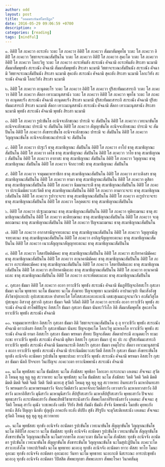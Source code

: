 ```yaml
---
author: odd
layout: post
title: "ยอดพระกัณฑ์ไตรปิฎก"
date: 2016-05-29 09:06:59 +0700
description: >
categories: [reading]
tags: [mindful]
---
```

๑. อิติปิ โส ภะคะวา อะระหัง วะตะ โส ภะคะวา
อิติปิ โส ภะคะวา สัมมาสัมพุทโธ วะตะ โส ภะคะวา
อิติปิ โส ภะคะวา วิชชาจะระณะสัมปันโน วะตะ โส ภะคะวา
อิติปิ โส ภะคะวา สุคะโต วะตะ โส ภะคะวา
อิติปิ โส ภะคะวา โลกะวิทู วะตะ โส ภะคะวา
อะระหันตัง สะระณัง คัจฉามิ
อะระหันตัง สิระสา นะมามิ
สัมมาสัมพุทธัง สะระณัง คัจฉามิ
สัมมาสัมพุทธัง สิระสา นะมามิ
วิชชาจะระณะสัมปันนัง สะระณัง คัจฉามิ
วิชชาจะระณะสัมปันนัง สิระสา นะมามิ
สุคะตัง สะระณัง คัจฉามิ
สุคะตัง สิระสา นะมามิ
โลกะวิทัง สะระณัง คัจฉามิ
โลกะวิทัง สิระสา นะมามิ

๒. อิติปิ โส ภะคะวา อะนุตตะโร วะตะ โส ภะคะวา
อิติปิ โส ภะคะวา ปุริสะทัมมะสาระถิ วะตะ โส ภะคะวา
อิติปิ โส ภะคะวา สัตถา เทวะมะนุสสานัง วะตะ โส ภะคะวา
อิติปิ โส ภะคะวา พุทโธ วะตะ โส ภะคะวา
อะนุตตะรัง สะระณัง คัจฉามิ
อะนุตตะรัง สิระสา นะมามิ
ปุริสะทัมมะสาระถิ สะระณัง คัจฉามิ
ปุริสะทัมมะสาระถิ สิระสา นะมามิ
สัตถา เทวะมะนุสสานัง สะระณัง คัจฉามิ
สัตถา เทวะมะนุสสานัง สิระสา นะมามิ
พุทธัง สะระณัง คัจฉามิ
พุทธัง สิระสา นะมามิ

๓. อิติปิ โส ภะคะวา รูปะขันโธ อะนิจจะลักขะณะ ปาระมิ จะ สัมปันโน
อิติปิ โส ภะคะวา เวทะนาขันโธ อะนิจจะลักขะณะ ปาระมิ จะ สัมปันโน
อิติปิ โส ภะคะวา สัญญาขันโธ อะนิจจะลักขะณะ ปาระมิ จะ สัมปันโน
อิติปิ โส ภะคะวา สังขาระขันโธ อะนิจจะลักขะณะ ปาระมิ จะ สัมปันโน
อิติปิ โส ภะคะวา วิญญาณะขันโธ อะนิจจะลักขะณะปาระมิ จะ สัมปันโน

๔. อิติปิ โส ภะคะวา ปะฐะวี ธาตุ สะมาธิญาณะ สัมปันโน
อิติปิ โส ภะคะวา อาโป ธาตุ สะมาธิญาณะ สัมปันโน
อิติปิ โส ภะคะวา เตโช ธาตุ สะมาธิญาณะ สัมปันโน
อิติปิ โส ภะคะวา วาโย ธาตุ สะมาธิญาณะ สัมปันโน
อิติปิ โส ภะคะวา อากาสะ ธาตุ สะมาธิญาณะ สัมปันโน
อิติปิ โส ภะคะวา วิญญาณะ ธาตุ สะมาธิญาณะ สัมปันโน
อิติปิ โส ภะคะวา จักกะวาฬะ ธาตุ สะมาธิญาณะ สัมปันโน

๕. อิติปิ โส ภะคะวา จาตุมมะหาราชิกา ธาตุ สะมาธิญาณะสัมปันโน
อิติปิ โส ภะคะวา ตาวะติงสา ธาตุ สะมาธิญาณะสัมปันโน
อิติปิ โส ภะคะวา ยามา ธาตุ สะมาธิญาณะสัมปันโน
อิติปิ โส ภะคะวา ตุสิตา ธาตุ สะมาธิญาณะสัมปันโน
อิติปิ โส ภะคะวา นิมมานะระตี ธาตุ สะมาธิญาณะสัมปันโน
อิติปิ โส ภะคะวา ปะระนิมมิตะวะสะวัตตี ธาตุ สะมาธิญาณะสัมปันโน
อิติปิ โส ภะคะวา กามาวะจะระ ธาตุ สะมาธิญาณะสัมปันโน
อิติปิ โส ภะคะวา รูปาวะจะระ ธาตุ สะมาธิญาณะสัมปันโน
อิติปิ โส ภะคะวา อะรูปาวะจะระ ธาตุ สะมาธิญาณะสัมปันโน
อิติปิ โส ภะคะวา โลกุตตะระ ธาตุ สะมาธิญาณะสัมปันโน

๖. อิติปิ โส ภะคะวา ปะฐะมะฌานะ ธาตุ สะมาธิญาณะสัมปันโน
อิติปิ โส ภะคะวา ทุติยะฌานะ ธาตุ สะมาธิญาณะสัมปันโน
อิติปิ โส ภะคะวา ตะติยะฌานะ ธาตุ สะมาธิญาณะสัมปันโน
อิติปิ โส ภะคะวา จะตุตถะฌานะ ธาตุ สะมาธิญาณะสัมปันโน
อิติปิ โส ภะคะวา ปัญจะมะฌานะ ธาตุ สะมาธิญาณะสัมปันโน

๗. อิติปิ โส ภะคะวา อากาสานัญจายะตะนะ ธาตุ สะมาธิญาณะสัมปันโน
อิติปิ โส ภะคะวา วิญญาณัญจายะตะนะ ธาตุ สะมาธิญาณะสัมปันโน
อิติปิ โส ภะคะวา อากิญจัญญายะตะนะ ธาตุ สะมาธิญาณะสัมปันโน
อิติปิ โส ภะคะวา เนวะสัญญานาสัญญายะตะนะ ธาตุ สะมาธิญาณะสัมปันโน

๘. อิติปิ โส ภะคะวา โสตาปัตติมัคคะ ธาตุ สะมาธิญาณะสัมปันโน
อิติปิ โส ภะคะวา สะกิทาคามิมัคคะ ธาตุ สะมาธิญาณะสัมปันโน
อิติปิ โส ภะคะวา อะนาคามิมัคคะ ธาตุ สะมาธิญาณะสัมปันโน
อิติปิ โส ภะคะวา อะระหัตตะมัคคะ ธาตุ สะมาธิญาณะสัมปันโน
อิติปิ โส ภะคะวา โสตาปัตติผะละ ธาตุ สะมาธิญาณะสัมปันโน
อิติปิ โส ภะคะวา สะกิทาคามิผะละ ธาตุ สะมาธิญาณะสัมปันโน
อิติปิ โส ภะคะวา อะนาคามิผะละ ธาตุ สะมาธิญาณะสัมปันโน
อิติปิ โส ภะคะวา อะระหัตตะผะละ ธาตุ สะมาธิญาณะสัมปันโน

๙. กุสะลา ธัมมา อิติปิ โส ภะคะวา อะอา ยาวะชีวัง พุทธัง สะระณัง คัจฉามิ ชัมภูทีปัญจะอิสสะโร กุสะลา ธัมมา นะโม พุทธายะ นะโม ธัมมายะ นะโม สังฆายะ ปัญจะพุทธา นะมามิหัง อาปามะจุปะ ทีมะสังอังขุ สังวิธาปุกะยะปะ อุปะสะชะสะเห ปาสายะโส
โสโสสะสะอะอะอะอะนิ เตชะสุเนมะภูจะนาวิเว อะสัมวิสุโลปุสะพุภะ อิสวาสุ สุสวาอิ กุสะลา ธัมมา จิตติ วิอัตถิ
อิติปิ โส ภะคะวา อะระหัง อะอา ยาวะชีวัง พุทธัง สะระณัง คัจฉามิ สาโพธิปัญจะ อิสสะโร ธัมมา
กุสะลา ธัมมา นันทะวิวังโก อิติ สัมมาสัมพุทโธ สุคะลาโน ยาวะชีวัง พุทธัง สะระณัง คัจฉามิ

๑๐. จาตุมมะหาราชิกา อิสสะโร กุสะลา ธัมมา อิติ วิชชาจะระณะสัมปันโน อุ อุ ยาวะชีวัง พุทธัง สะระณัง คัจฉามิ
ตาวะติงสา อิสสะโร กุสะลาธัมมา นันทะ ปัญจะสุคะโต โลกะวิทู มะหาเอโอ ยาวะชีวัง พุทธัง สะระณัง คัจฉามิ
ยามา อิสสะโร กุสะลา ธัมมา พรหมา สัททะ ปัญจะสัตตะ สัตตาปาระมี อะนุตตะโร ยะมะ กะขะ ยาวะชีวัง พุทธัง สะระณัง คัจฉามิ
ตุสิตา อิสสะโร กุสะลา ธัมมา ปุ ยะ ปะ กะ ปุริสะทัมมะสาระถิ ยาวะชีวัง พุทธัง สะระณัง คัจฉามิ
นิมมานะระตี อิสสะโร กุสะลา ธัมมา เหตุโปวะ สัตถา เทวะมะนุสสานัง ตะถา ยาวะชีวัง พุทธัง สะระณัง คัจฉามิ
ปะระนิมมิตะวะสะวัตตี อิสสะโร กุสะลา ธัมมา สังขาระขันโธ ทุกขัง อะนิจจัง อะนัตตา รูปะขันโธ พุทธะปะผะ ยาวะชีวัง พุทธัง สะระณัง คัจฉามิ
พรหมา อิสสะโร กุสะลา ธัมมา นัตถิ ปัจจะยา วินะปัญจะ ภะคะวะตา ยาวะนิพพานัง สะระณัง คัจฉามิ

๑๑. นะโม พุทธัสสะ นะโม ธัมมัสสะ นะโม สังฆัสสะ พุทธิลา โลกะลา กะระกะนา เอเตนะ สัจเจนะ สุวัตถิ โหนตุ หุลู หุลู หุลู สะวาหายะ
นะโม พุทธัสสะ นะโม ธัมมัสสะ นะโม สังฆัสสะ วิตติ วิตติ วิตติ มิตติ มิตติ มิตติ จิตติ จิตติ วัตติ วัตติ มะยะสุ สุวัตถิ โหนตุ หุลู หุลู หุลู สะวาหายะ
อินทะสาวัง มะหาอินทะสาวัง พรหมสาวัง มะหาพรหมสาวัง จักกะวัตติสาวัง มะหาจักกะวัตติสาวัง เทวาสาวัง มะหาเทวาสาวัง อิสีสาวัง มะหาอิสีสาวัง มุนีสาวัง มะหามุนีสาวัง สัปปุริสะสาวัง มะหาสัปปุริสะสาวัง พุทธะสาวัง ปัจเจกะ พุทธะสาวัง อะระหัตตะสาวัง สัพพะสิทธิวิชาธาระนังสาวัง สัพพะโลกาอิริยานังสาวัง เอเตนะ สัจเจนะ สุวัตถิ โหนตุ
สาวัง คุณัง วะชะพะลัง เตชัง วิริยัง สิทธิ กัมมัง ธัมมัง สัจจัง นิพพานัง โมกขัง คุยหะกัง ทานัง สีลัง ปัญญา นิกขัง ปุญญัง ภาคะยัง ยะสัง ตัปปัง สุขัง สิริรูปัง จะตุวีสะติเทสะนัง เอเตนะ สัจเจนะ สุวัตถิ โหนตุ หุลู หุลู หุลู สะวาหายะ

๑๒. นะโม พุทธัสสะ ทุกขัง อะนิจจัง อะนัตตา รูปะขันโธ เวทะนาขันโธ สัญญาขันโธ วิญญาณะขันโธ นะโม อิติปิโส ภะคะวา
นะโม ธัมมัสสะ ทุกขัง อะนิจจัง อะนัตตา รูปะขันโธ เวทะนาขันโธ สัญญาขันโธ สังขาระขันโธ วิญญาณะขันโธ นะโมสวากขาโต ภะคะวะตา ธัมโม
นะโม สังฆัสสะ ทุกขัง อะนิจจัง อะนัตตา รูปะขันโธ เวทะนาขันโธ สัญญาขันโธ สังขาระขันโธ วิญญาณะขันโธ นะโมสุปะฏิปันโน ภะคะวะโต สาวะกะสังโฆ วาหะปะริตตัง
นะโม พุทธายะ มะอะอุ ทุกขัง อะนิจจัง อะนัตตา ยาวะ ตัสสะ หาโย โมนะ อุอะมะ ทุกขัง อะนิจจัง อะนัตตา อุอะมะอะ วันทา นะโม พุทธายะ นะอะกะติ นิสะระณะ อาระปะขุทธัง มะอะอุ ทุกขัง อะนิจจัง อะนัตตา วิปัสสิต
สัพพะทุกขา สัพพะภะยา สัพพะโรคา วินาศสันตุ
